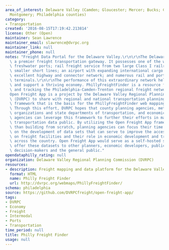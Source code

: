```yaml
---
area_of_interest: Delaware Valley (Camden; Gloucester; Mercer; Bucks; Chester; Delaware;
  Montgomery; Philadelphia counties)
category:
- Transportation
created: '2016-08-15T17:19:42.213814'
license: Other (Open)
maintainer: Sean Lawrence
maintainer_email: slawrence@dvrpc.org
maintainer_link: null
maintainer_phone: null
notes: "Freight Data Portal for the Delaware Valley.\r\n\r\nThe Delaware Valley is\
  \ a premier freight transportation gateway. It possesses one of the world's busiest\
  \ freshwater ports; rail freight service from two large Class I railroads and 12\
  \ smaller short lines; an airport with expanding international cargo services; an\
  \ excellent highway and connector network; and numerous rail and port intermodal\
  \ terminals.\r\n\r\nThe performance of this extraordinary network helps promote\
  \ and support a thriving economy. PhillyFreightFinder is a resource for exploring\
  \ and tracking the Philadelphia-Camden-Trenton regional freight network.\r\n\r\n\
  Open Freight App is a project by the Delaware Valley Regional Planning Commission\
  \ (DVRPC) to share with regional and national transportation planning partners the\
  \ framework that is the basis for the PhillyFreightFinder web mapping and data application.\
  \ Through this effort, DVRPC hopes that county planning agencies, metropolitan planning\
  \ organizations and state departments of transportation, and economic development\
  \ agencies can leverage this framework to further their efforts in making freight\
  \ transportation data public. By utilizing the Open Freight App framework, rather\
  \ than building from scratch, planning agencies can focus their time and resources\
  \ on the development of data sets that can serve to improve the access to information\
  \ on freight facilities and their role in economic development and transportation\
  \ across the country. Open Freight App would serve as a self-hosted solution to\
  \ offer these datasets to other planners, economic developers, public officials,\
  \ decision-makers and the general public."
opendataphilly_rating: null
organization: Delaware Valley Regional Planning Commission (DVRPC)
resources:
- description: Freight mapping and data platform for the Delaware Valley
  format: HTML
  name: Philly Freight Finder
  url: http://dvrpc.org/webmaps/PhillyFreightFinder/
schema: philadelphia
source: https://github.com/DVRPCfreight/open-freight-app/
tags:
- DVRPC
- Economy
- Freight
- Intermodal
- Ports
- Transportation
time_period: null
title: Philly Freight Finder
usage: null
---
```

